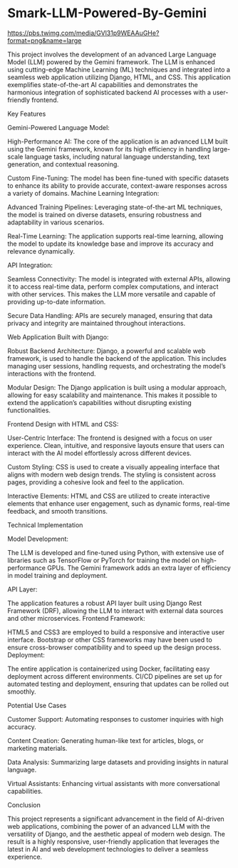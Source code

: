 # Smark-LLM-Powered-By-Gemini
https://pbs.twimg.com/media/GVl31p9WEAAuGHe?format=png&name=large

This project involves the development of an advanced Large Language Model (LLM) powered by the Gemini framework. The LLM is enhanced using cutting-edge Machine Learning (ML) techniques and integrated into a seamless web application utilizing Django, HTML, and CSS. This application exemplifies state-of-the-art AI capabilities and demonstrates the harmonious integration of sophisticated backend AI processes with a user-friendly frontend.


Key Features

Gemini-Powered Language Model:


High-Performance AI: The core of the application is an advanced LLM built using the Gemini framework, known for its high efficiency in handling large-scale language tasks, including natural language understanding, text generation, and contextual reasoning.

Custom Fine-Tuning: The model has been fine-tuned with specific datasets to enhance its ability to provide accurate, context-aware responses across a variety of domains.
Machine Learning Integration:


Advanced Training Pipelines: Leveraging state-of-the-art ML techniques, the model is trained on diverse datasets, ensuring robustness and adaptability in various scenarios.

Real-Time Learning: The application supports real-time learning, allowing the model to update its knowledge base and improve its accuracy and relevance dynamically.

API Integration:

Seamless Connectivity: The model is integrated with external APIs, allowing it to access real-time data, perform complex computations, and interact with other services. This makes the LLM more versatile and capable of providing up-to-date information.

Secure Data Handling: APIs are securely managed, ensuring that data privacy and integrity are maintained throughout interactions.

Web Application Built with Django:

Robust Backend Architecture: Django, a powerful and scalable web framework, is used to handle the backend of the application. This includes managing user sessions, handling requests, and orchestrating the model’s interactions with the frontend.

Modular Design: The Django application is built using a modular approach, allowing for easy scalability and maintenance. This makes it possible to extend the application’s capabilities without disrupting existing functionalities.

Frontend Design with HTML and CSS:

User-Centric Interface: The frontend is designed with a focus on user experience. Clean, intuitive, and responsive layouts ensure that users can interact with the AI model effortlessly across different devices.

Custom Styling: CSS is used to create a visually appealing interface that aligns with modern web design trends. The styling is consistent across pages, providing a cohesive look and feel to the application.

Interactive Elements: HTML and CSS are utilized to create interactive elements that enhance user engagement, such as dynamic forms, real-time feedback, and smooth transitions.

Technical Implementation

Model Development:

The LLM is developed and fine-tuned using Python, with extensive use of libraries such as TensorFlow or PyTorch for training the model on high-performance GPUs. The Gemini framework adds an extra layer of efficiency in model training and deployment.

API Layer:

The application features a robust API layer built using Django Rest Framework (DRF), allowing the LLM to interact with external data sources and other microservices.
Frontend Framework:

HTML5 and CSS3 are employed to build a responsive and interactive user interface. Bootstrap or other CSS frameworks may have been used to ensure cross-browser compatibility and to speed up the design process.
Deployment:

The entire application is containerized using Docker, facilitating easy deployment across different environments. CI/CD pipelines are set up for automated testing and deployment, ensuring that updates can be rolled out smoothly.

Potential Use Cases

Customer Support: Automating responses to customer inquiries with high accuracy.

Content Creation: Generating human-like text for articles, blogs, or marketing materials.

Data Analysis: Summarizing large datasets and providing insights in natural language.

Virtual Assistants: Enhancing virtual assistants with more conversational capabilities.

Conclusion

This project represents a significant advancement in the field of AI-driven web applications, combining the power of an advanced LLM with the versatility of Django, and the aesthetic appeal of modern web design. The result is a highly responsive, user-friendly application that leverages the latest in AI and web development technologies to deliver a seamless experience.
